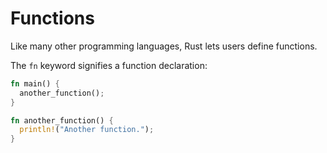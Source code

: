 # Functions

Like many other programming languages, Rust lets users define functions.

The `fn` keyword signifies a function declaration:

```rust
fn main() {
  another_function();
}

fn another_function() {
  println!("Another function.");
}
```
